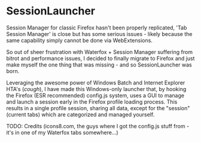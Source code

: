 # SessionLauncher

Session Manager for classic Firefox hasn't been properly replicated, 'Tab Session Manager' is close but has some serious issues - likely because the same capability simply cannot be done via WebExtensions.

So out of sheer frustration with Waterfox + Session Manager suffering from bitrot and performance issues, I decided to finally migrate to Firefox and just make myself the one thing that was missing - and so SessionLauncher was born.

Leveraging the awesome power of Windows Batch and Internet Explorer HTA's (*cough*), I have made this Windows-only launcher that, by hooking the Firefox (ESR recommended) config.js system, uses a GUI to manage and launch a session early in the Firefox profile loading process. This results in a single profile session, sharing all data, except for the "session" (current tabs) which are categorized and managed yourself.

TODO: Credits (icons8.com, the guys where I got the config.js stuff from - it's in one of my Waterfox tabs somewhere...)